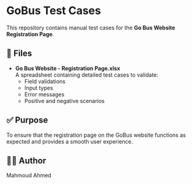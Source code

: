 # GoBus Test Cases

This repository contains manual test cases for the **Go Bus Website Registration Page**.

## 📄 Files

- **Go Bus Website - Registration Page.xlsx**  
  A spreadsheet containing detailed test cases to validate:
  - Field validations
  - Input types
  - Error messages
  - Positive and negative scenarios

## ✅ Purpose

To ensure that the registration page on the GoBus website functions as expected and provides a smooth user experience.

## 👨‍💻 Author

Mahmoud Ahmed  
